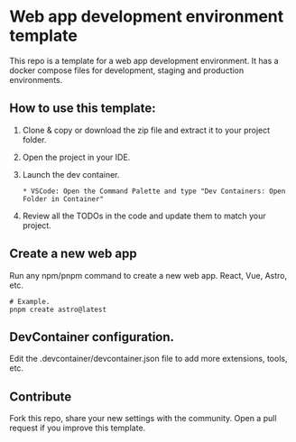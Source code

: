 # Web app development environment template
This repo is a template for a web app development environment.
It has a docker compose files for development, staging and production environments.

## How to use this template:
1. Clone & copy or download the zip file and extract it to your project folder.
2. Open the project in your IDE.
3. Launch the dev container. 

    `* VSCode: Open the Command Palette and type "Dev Containers: Open Folder in Container"`

4. Review all the TODOs in the code and update them to match your project.

##  Create a new web app
Run any npm/pnpm command to create a new web app. React, Vue, Astro, etc.

```shell
# Example.
pnpm create astro@latest
```

## DevContainer configuration.
Edit the .devcontainer/devcontainer.json file to add more extensions, tools, etc.

## Contribute
Fork this repo, share your new settings with the community.
Open a pull request if you improve this template.

